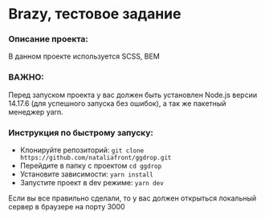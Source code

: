 <h1>Brazy, тестовое задание</h1>
<h3>Описание проекта:</h3>
В данном проекте используется SCSS, BEM

<h3>ВАЖНО:</h3>
Перед запуском проекта у вас должен быть установлен Node.js версии 14.17.6 (для успешного запуска без ошибок), а так же пакетный менеджер yarn.

<h3>Инструкция по быстрому запуску:</h3>

<ul>
<li>Клонируйте репозиторий: <code>git clone https://github.com/nataliafront/ggdrop.git</code></li>
<li>Перейдите в папку с проектом <code>cd ggdrop</code></li>
<li>Установите зависимости: <code>yarn install</code></li>
<li>Запустите проект в dev режиме: <code>yarn dev</code></li>
</ul>

Если вы все правильно сделали, то у вас должен открыться локальный сервер в браузере на порту 3000
